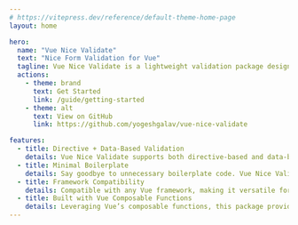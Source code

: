 ```yaml
---
# https://vitepress.dev/reference/default-theme-home-page
layout: home

hero:
  name: "Vue Nice Validate"
  text: "Nice Form Validation for Vue"
  tagline: Vue Nice Validate is a lightweight validation package designed to meet your basic form validation requirements without the need for heavy templating or excessive code. It simplifies the validation process for single input fields, multiple inputs, entire forms, or even third-party components.
  actions:
    - theme: brand
      text: Get Started
      link: /guide/getting-started
    - theme: alt
      text: View on GitHub
      link: https://github.com/yogeshgalav/vue-nice-validate

features:
  - title: Directive + Data-Based Validation
    details: Vue Nice Validate supports both directive-based and data-based validation. You can use directives to validate specific input fields, and it seamlessly integrates with your reactive data.
  - title: Minimal Boilerplate
    details: Say goodbye to unnecessary boilerplate code. Vue Nice Validate keeps things concise and efficient.
  - title: Framework Compatibility
    details: Compatible with any Vue framework, making it versatile for various project setups.
  - title: Built with Vue Composable Functions
    details: Leveraging Vue’s composable functions, this package provides a clean and composable approach to form validation.
---
```


